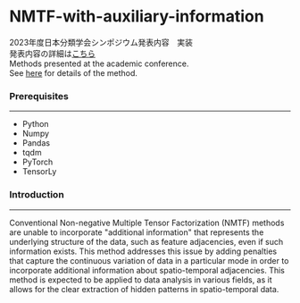 # NMTF-with-auxiliary-information

2023年度日本分類学会シンポジウム発表内容　実装  
発表内容の詳細は[こちら](https://acrobat.adobe.com/id/urn:aaid:sc:AP:a72c501d-992d-4f01-b7da-c1a5b9eb1f31)  
Methods presented at the academic conference.  
See [here](https://acrobat.adobe.com/id/urn:aaid:sc:AP:a72c501d-992d-4f01-b7da-c1a5b9eb1f31) for details of the method.

### Prerequisites
***
- Python
- Numpy
- Pandas
- tqdm
- PyTorch
- TensorLy

### Introduction
***
Conventional Non-negative Multiple Tensor Factorization (NMTF) methods are unable to incorporate "additional information" that represents the underlying structure of the data, such as feature adjacencies, even if such information exists. This method addresses this issue by adding penalties that capture the continuous variation of data in a particular mode in order to incorporate additional information about spatio-temporal adjacencies. This method is expected to be applied to data analysis in various fields, as it allows for the clear extraction of hidden patterns in spatio-temporal data.
